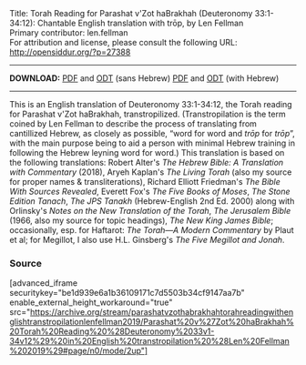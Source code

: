 <html>
<head></head>
<body>
Title: Torah Reading for Parashat v'Zot haBrakhah (Deuteronomy 33:1-34:12): Chantable English translation with trōp, by Len Fellman<br />
Primary contributor: len.fellman<br />
For attribution and license, please consult the following URL: <a href="http://opensiddur.org/?p=27388">http://opensiddur.org/?p=27388</a>
<p />
<hr />

<strong>DOWNLOAD:</strong> 
<a href="https://archive.org/download/parashatvzothabrakhahtorahreadingwithenglishtranstropilationlenfellman2019/Parashat%20v%27Zot%20haBrakhah%20Torah%20Reading%20%28Deuteronomy%2033v1-34v12%29%20in%20English%20transtropilation%20%28Len%20Fellman%202019%29%20-%20english%20only.pdf">PDF</a> and <a href="https://archive.org/download/parashatvzothabrakhahtorahreadingwithenglishtranstropilationlenfellman2019/Parashat%20v%27Zot%20haBrakhah%20Torah%20Reading%20%28Deuteronomy%2033v1-34v12%29%20in%20English%20transtropilation%20%28Len%20Fellman%202019%29%20-%20english%20only.odt">ODT</a> (sans Hebrew) 
<a href="https://archive.org/download/parashatvzothabrakhahtorahreadingwithenglishtranstropilationlenfellman2019/Parashat%20v%27Zot%20haBrakhah%20Torah%20Reading%20%28Deuteronomy%2033v1-34v12%29%20in%20English%20transtropilation%20%28Len%20Fellman%202019%29.pdf">PDF</a> and <a href="https://archive.org/download/parashatvzothabrakhahtorahreadingwithenglishtranstropilationlenfellman2019/Parashat%20v%27Zot%20haBrakhah%20Torah%20Reading%20%28Deuteronomy%2033v1-34v12%29%20in%20English%20transtropilation%20%28Len%20Fellman%202019%29.odt">ODT</a> (with Hebrew)

<hr />

This is an English translation of Deuteronomy 33:1-34:12, the Torah reading for Parashat v'Zot haBrakhah, transtropilized. (Transtropilation is the term coined by Len Fellman to describe the process of translating from cantillized Hebrew, as closely as possible, “word for word and <em>trōp</em> for <em>trōp</em>”, with the main purpose being to aid a person with minimal Hebrew training in following the Hebrew leyning word for word.) This translation is based on the following translations: Robert Alter's <em>The Hebrew Bible: A Translation with Commentary</em> (2018), Aryeh Kaplan's <em>The Living Torah</em> (also my source for proper names &amp; transliterations), Richard Elliott Friedman's <em>The Bible With Sources Revealed</em>, Everett Fox's <em>The Five Books of Moses</em>, <em>The Stone Edition Tanach</em>, <em>The JPS Tanakh</em> (Hebrew-English 2nd Ed. 2000) along with Orlinsky's <em>Notes on the New Translation of the Torah</em>, <em>The Jerusalem Bible</em> (1966, also my source for topic headings), <em>The New King James Bible</em>; occasionally, esp. for Haftarot: <em>The Torah—A Modern Commentary</em> by Plaut et al; for Megillot, I also use H.L. Ginsberg's <em>The Five Megillot and Jonah</em>.

<h3>Source</h3>

[advanced_iframe securitykey="be1d939e6a1b36109171c7d5503b34cf9147aa7b" enable_external_height_workaround="true" src="https://archive.org/stream/parashatvzothabrakhahtorahreadingwithenglishtranstropilationlenfellman2019/Parashat%20v%27Zot%20haBrakhah%20Torah%20Reading%20%28Deuteronomy%2033v1-34v12%29%20in%20English%20transtropilation%20%28Len%20Fellman%202019%29#page/n0/mode/2up"]
</body>
</html>